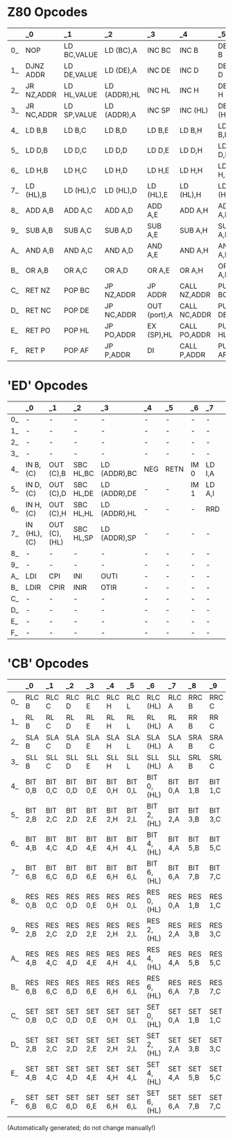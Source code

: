 # Z80 Opcodes
| | _0 | _1 | _2 | _3 | _4 | _5 | _6 | _7 | _8 | _9 | _A | _B | _C | _D | _E | _F |
| :--- | :--- | :--- | :--- | :--- | :--- | :--- | :--- | :--- | :--- | :--- | :--- | :--- | :--- | :--- | :--- | :--- |
| 0_ | NOP  | LD BC,VALUE | LD (BC),A | INC BC | INC B | DEC B | LD B,VALUE | RLCA  | EX AF,AF' | ADD HL,BC | LD A,(BC) | DEC BC | INC C | DEC C | LD C,VALUE | RRCA  |
| 1_ | DJNZ ADDR | LD DE,VALUE | LD (DE),A | INC DE | INC D | DEC D | LD D,VALUE | RLA  | JR ADDR | ADD HL,DE | LD A,(DE) | DEC DE | INC E | DEC E | LD E,VALUE | RRA  |
| 2_ | JR NZ,ADDR | LD HL,VALUE | LD (ADDR),HL | INC HL | INC H | DEC H | LD H,VALUE | DAA  | JR Z,ADDR | ADD HL,HL | LD HL,(ADDR) | DEC HL | INC L | DEC L | LD L,VALUE | CPL  |
| 3_ | JR NC,ADDR | LD SP,VALUE | LD (ADDR),A | INC SP | INC (HL) | DEC (HL) | LD (HL),VALUE | SCF  | JR C,ADDR | ADD HL,SP | LD A,(ADDR) | DEC SP | INC A | DEC A | LD A,VALUE | CCF  |
| 4_ | LD B,B | LD B,C | LD B,D | LD B,E | LD B,H | LD B,L | LD B,(HL) | LD B,A | LD C,B | LD C,C | LD C,D | LD C,E | LD C,H | LD C,L | LD C,(HL) | LD C,A |
| 5_ | LD D,B | LD D,C | LD D,D | LD D,E | LD D,H | LD D,L | LD D,(HL) | LD D,A | LD E,B | LD E,C | LD E,D | LD E,E | LD E,H | LD E,L | LD E,(HL) | LD E,A |
| 6_ | LD H,B | LD H,C | LD H,D | LD H,E | LD H,H | LD H,L | LD H,(HL) | LD H,A | LD L,B | LD L,C | LD L,D | LD L,E | LD L,H | LD L,L | LD L,(HL) | LD L,A |
| 7_ | LD (HL),B | LD (HL),C | LD (HL),D | LD (HL),E | LD (HL),H | LD (HL),L | HALT  | LD (HL),A | LD A,B | LD A,C | LD A,D | LD A,E | LD A,H | LD A,L | LD A,(HL) | LD A,A |
| 8_ | ADD A,B | ADD A,C | ADD A,D | ADD A,E | ADD A,H | ADD A,L | ADD A,(HL) | ADD A,A | ADC A,B | ADC A,C | ADC A,D | ADC A,E | ADC A,H | ADC A,L | ADC A,(HL) | ADC A,A |
| 9_ | SUB A,B | SUB A,C | SUB A,D | SUB A,E | SUB A,H | SUB A,L | SUB A,(HL) | SUB A,A | SBC A,B | SBC A,C | SBC A,D | SBC A,E | SBC A,H | SBC A,L | SBC A,(HL) | SBC A,A |
| A_ | AND A,B | AND A,C | AND A,D | AND A,E | AND A,H | AND A,L | AND A,(HL) | AND A,A | XOR A,B | XOR A,C | XOR A,D | XOR A,E | XOR A,H | XOR A,L | XOR A,(HL) | XOR A,A |
| B_ | OR A,B | OR A,C | OR A,D | OR A,E | OR A,H | OR A,L | OR A,(HL) | OR A,A | CP A,B | CP A,C | CP A,D | CP A,E | CP A,H | CP A,L | CP A,(HL) | CP A,A |
| C_ | RET NZ | POP BC | JP NZ,ADDR | JP ADDR | CALL NZ,ADDR | PUSH BC | ADD A,VALUE | RST 00H | RET Z | RET  | JP Z,ADDR | CB  | CALL Z,ADDR | CALL ADDR | ADC A,VALUE | RST 08H |
| D_ | RET NC | POP DE | JP NC,ADDR | OUT (port),A | CALL NC,ADDR | PUSH DE | SUB A,VALUE | RST 10H | RET C | EXX  | JP C,ADDR | IN A,(port) | CALL C,ADDR | IX  | SBC A,VALUE | RST 18H |
| E_ | RET PO | POP HL | JP PO,ADDR | EX (SP),HL | CALL PO,ADDR | PUSH HL | AND A,VALUE | RST 20H | RET PE | JP (HL) | JP PE,ADDR | EX DE,HL | CALL PE,ADDR | ED  | XOR A,VALUE | RST 28H |
| F_ | RET P | POP AF | JP P,ADDR | DI  | CALL P,ADDR | PUSH AF | OR A,VALUE | RST 30H | RET M | LD SP,HL | JP M,ADDR | EI  | CALL M,ADDR | IY  | CP A,VALUE | RST 38H |
# 'ED' Opcodes
| | _0 | _1 | _2 | _3 | _4 | _5 | _6 | _7 | _8 | _9 | _A | _B | _C | _D | _E | _F |
| :--- | :--- | :--- | :--- | :--- | :--- | :--- | :--- | :--- | :--- | :--- | :--- | :--- | :--- | :--- | :--- | :--- |
| 0_ | - | - | - | - | - | - | - | - | - | - | - | - | - | - | - | - |
| 1_ | - | - | - | - | - | - | - | - | - | - | - | - | - | - | - | - |
| 2_ | - | - | - | - | - | - | - | - | - | - | - | - | - | - | - | - |
| 3_ | - | - | - | - | - | - | - | - | - | - | - | - | - | - | - | - |
| 4_ | IN B,(C) | OUT (C),B | SBC HL,BC | LD (ADDR),BC | NEG  | RETN  | IM 0 | LD I,A | IN C,(C) | OUT (C),C | ADC HL,BC | LD BC,(ADDR) | - | RETI  | - | LD R,A |
| 5_ | IN D,(C) | OUT (C),D | SBC HL,DE | LD (ADDR),DE | - | - | IM 1 | LD A,I | IN E,(C) | OUT (C),E | ADC HL,DE | LD DE,(ADDR) | - | - | IM 2 | LD A,R |
| 6_ | IN H,(C) | OUT (C),H | SBC HL,HL | LD (ADDR),HL | - | - | - | RRD  | IN L,(C) | OUT (C),L | ADC HL,HL | LD HL,(ADDR) | - | - | - | RLD  |
| 7_ | IN (HL),(C) | OUT (C),(HL) | SBC HL,SP | LD (ADDR),SP | - | - | - | - | IN A,(C) | OUT (C),A | ADC HL,SP | LD SP,(ADDR) | - | - | - | - |
| 8_ | - | - | - | - | - | - | - | - | - | - | - | - | - | - | - | - |
| 9_ | - | - | - | - | - | - | - | - | - | - | - | - | - | - | - | - |
| A_ | LDI  | CPI  | INI  | OUTI  | - | - | - | - | LDD  | CPD  | IND  | OUTD  | - | - | - | - |
| B_ | LDIR  | CPIR  | INIR  | OTIR  | - | - | - | - | LDDR  | CPDR  | INDR  | OTDR  | - | - | - | - |
| C_ | - | - | - | - | - | - | - | - | - | - | - | - | - | - | - | - |
| D_ | - | - | - | - | - | - | - | - | - | - | - | - | - | - | - | - |
| E_ | - | - | - | - | - | - | - | - | - | - | - | - | - | - | - | - |
| F_ | - | - | - | - | - | - | - | - | - | - | - | - | - | - | - | - |
# 'CB' Opcodes
| | _0 | _1 | _2 | _3 | _4 | _5 | _6 | _7 | _8 | _9 | _A | _B | _C | _D | _E | _F |
| :--- | :--- | :--- | :--- | :--- | :--- | :--- | :--- | :--- | :--- | :--- | :--- | :--- | :--- | :--- | :--- | :--- |
| 0_ | RLC B | RLC C | RLC D | RLC E | RLC H | RLC L | RLC (HL) | RLC A | RRC B | RRC C | RRC D | RRC E | RRC H | RRC L | RRC (HL) | RRC A |
| 1_ | RL B | RL C | RL D | RL E | RL H | RL L | RL (HL) | RL A | RR B | RR C | RR D | RR E | RR H | RR L | RR (HL) | RR A |
| 2_ | SLA B | SLA C | SLA D | SLA E | SLA H | SLA L | SLA (HL) | SLA A | SRA B | SRA C | SRA D | SRA E | SRA H | SRA L | SRA (HL) | SRA A |
| 3_ | SLL B | SLL C | SLL D | SLL E | SLL H | SLL L | SLL (HL) | SLL A | SRL B | SRL C | SRL D | SRL E | SRL H | SRL L | SRL (HL) | SRL A |
| 4_ | BIT 0,B | BIT 0,C | BIT 0,D | BIT 0,E | BIT 0,H | BIT 0,L | BIT 0,(HL) | BIT 0,A | BIT 1,B | BIT 1,C | BIT 1,D | BIT 1,E | BIT 1,H | BIT 1,L | BIT 1,(HL) | BIT 1,A |
| 5_ | BIT 2,B | BIT 2,C | BIT 2,D | BIT 2,E | BIT 2,H | BIT 2,L | BIT 2,(HL) | BIT 2,A | BIT 3,B | BIT 3,C | BIT 3,D | BIT 3,E | BIT 3,H | BIT 3,L | BIT 3,(HL) | BIT 3,A |
| 6_ | BIT 4,B | BIT 4,C | BIT 4,D | BIT 4,E | BIT 4,H | BIT 4,L | BIT 4,(HL) | BIT 4,A | BIT 5,B | BIT 5,C | BIT 5,D | BIT 5,E | BIT 5,H | BIT 5,L | BIT 5,(HL) | BIT 5,A |
| 7_ | BIT 6,B | BIT 6,C | BIT 6,D | BIT 6,E | BIT 6,H | BIT 6,L | BIT 6,(HL) | BIT 6,A | BIT 7,B | BIT 7,C | BIT 7,D | BIT 7,E | BIT 7,H | BIT 7,L | BIT 7,(HL) | BIT 7,A |
| 8_ | RES 0,B | RES 0,C | RES 0,D | RES 0,E | RES 0,H | RES 0,L | RES 0,(HL) | RES 0,A | RES 1,B | RES 1,C | RES 1,D | RES 1,E | RES 1,H | RES 1,L | RES 1,(HL) | RES 1,A |
| 9_ | RES 2,B | RES 2,C | RES 2,D | RES 2,E | RES 2,H | RES 2,L | RES 2,(HL) | RES 2,A | RES 3,B | RES 3,C | RES 3,D | RES 3,E | RES 3,H | RES 3,L | RES 3,(HL) | RES 3,A |
| A_ | RES 4,B | RES 4,C | RES 4,D | RES 4,E | RES 4,H | RES 4,L | RES 4,(HL) | RES 4,A | RES 5,B | RES 5,C | RES 5,D | RES 5,E | RES 5,H | RES 5,L | RES 5,(HL) | RES 5,A |
| B_ | RES 6,B | RES 6,C | RES 6,D | RES 6,E | RES 6,H | RES 6,L | RES 6,(HL) | RES 6,A | RES 7,B | RES 7,C | RES 7,D | RES 7,E | RES 7,H | RES 7,L | RES 7,(HL) | RES 7,A |
| C_ | SET 0,B | SET 0,C | SET 0,D | SET 0,E | SET 0,H | SET 0,L | SET 0,(HL) | SET 0,A | SET 1,B | SET 1,C | SET 1,D | SET 1,E | SET 1,H | SET 1,L | SET 1,(HL) | SET 1,A |
| D_ | SET 2,B | SET 2,C | SET 2,D | SET 2,E | SET 2,H | SET 2,L | SET 2,(HL) | SET 2,A | SET 3,B | SET 3,C | SET 3,D | SET 3,E | SET 3,H | SET 3,L | SET 3,(HL) | SET 3,A |
| E_ | SET 4,B | SET 4,C | SET 4,D | SET 4,E | SET 4,H | SET 4,L | SET 4,(HL) | SET 4,A | SET 5,B | SET 5,C | SET 5,D | SET 5,E | SET 5,H | SET 5,L | SET 5,(HL) | SET 5,A |
| F_ | SET 6,B | SET 6,C | SET 6,D | SET 6,E | SET 6,H | SET 6,L | SET 6,(HL) | SET 6,A | SET 7,B | SET 7,C | SET 7,D | SET 7,E | SET 7,H | SET 7,L | SET 7,(HL) | SET 7,A |


(Automatically generated; do not change manually!)

